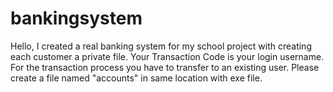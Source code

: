 # bankingsystem
Hello, I created a real banking system for my school project with creating each customer a private file.
Your Transaction Code is your login username.
For the transaction process you have to transfer to an existing user.
Please create a file named "accounts" in same location with exe file.
